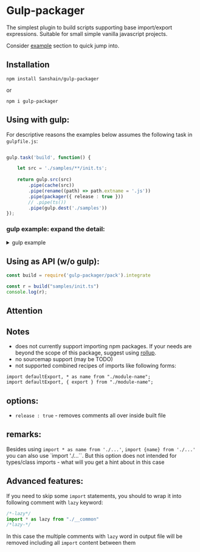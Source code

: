 # Gulp-packager

The simplest plugin to build scripts supporting base import/export expressions. Suitable for small simple vanilla javascript projects.

Consider [example](https://github.com/Sanshain/gulp-packager/blob/bundler/tests/gulpfile.js) section to quick jump into.

## Installation

```
npm install Sanshain/gulp-packager
```

or 

```
npm i gulp-packager
```

## Using with gulp:

For descriptive reasons the examples below assumes the following task in `gulpfile.js`:

```ts

gulp.task('build', function() {

    let src = './samples/**/init.ts';
    
    return gulp.src(src)                       
        .pipe(cache(src))
        .pipe(rename((path) => path.extname = '.js'))                              
        .pipe(packager({ release : true })) 
        // .pipe(ts())
        .pipe(gulp.dest('./samples'))
});
```

### gulp example: expand the detail:

<details>
<summary>gulp example</summary>


#### source:

`__common.ts` file: 

```javascript
export let months = ['Jan', 'Feb', 'Mar', 'Apr', 'Aug', 'Sep', 'Oct', 'Nov', 'Dec'];
let r = 7
export var a = 66;

export function Ads(arg){}

function asd(){}

export function f(){}

export class Asde{constructor(){}}
```

and `init.ts`:

```typescript
import { months, Ads } from "./button/__common"

var a = months;

var c = 754;

console.log(a);
```

#### result:

turn out the content inside `init.js` in the same directory:

```js
const $$button$__commonExports = (function (exports) {
	let months = ['Jan', 'Feb', 'Mar', 'Apr', 'Aug', 'Sep', 'Oct', 'Nov', 'Dec'];
	let r = 7
	var a = 66;

	function Ads(arg){}

	function asd(){}

	function f(){}

	class Asde{constructor(){}}

	exports = { months, a, Ads, f, Asde };

	return exports 
})({})


const {  months, Ads  } = $$button$__commonExports;

var a = months;

var c = 754;

console.log(a);
```


</details>




## Using as API (w/o gulp):


```js
const build = require('gulp-packager/pack').integrate

const r = build("samples/init.ts")
console.log(r);

```


</detail>


## Attention

## Notes


* does not currently support importing npm packages. If your needs are beyond the scope of this package, suggest using [rollup](https://www.npmjs.com/package/rollup).
* no sourcemap support (may be TODO)
* not supported combined recipes of imports like following forms: 
```
import defaultExport, * as name from "./module-name";
import defaultExport, { export } from "./module-name";
```


## options:

- `release : true` - removes comments all over inside built file


## remarks: 

Besides using `import * as name from './...'`, `import {name} from './...'` you can also use `import './...``. 
But this option does not intended for types/class imports - what will you get a hint about in this case


## Advanced features: 

If you need to skip some `import` statements, you should to wrap it into following comment with `lazy` keyword:

```js
/*-lazy*/
import * as lazy from "./__common"
/*lazy-*/
```

In this case the multiple comments with `lazy` word in output file will be removed including all `import` content between them

